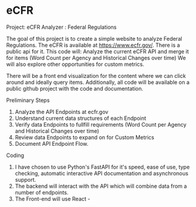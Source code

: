 # eCFR
Project: eCFR Analyzer : Federal Regulations

The goal of this project is to create a simple website to analyze Federal Regulations. The eCFR is available at https://www.ecfr.gov/. There is a public api for it.
This code will:
Analyze the current eCFR API and merge it for items (Word Count per Agency and Historical Changes over time)
We will also explore other opportunities for custom metrics.

There will be a front end visualization for the content where we can click around and ideally query items. 
Additionally, all code will be available on a public github project with the code and documentation.

Preliminary Steps
1.  Analyze the API Endpoints at ecfr.gov
2.  Understand current data structures of each Endpoint
3.  Verify data Endpoints to fullfill requirements (Word Count per Agency and Historical Changes over time)
4.  Review data Endpoints to expand on for Custom Metrics
5.  Document API Endpoint Flow.

Coding
1. I have chosen to use Python's FastAPI for it's speed, ease of use, type checking, automatic interactive API documentation and asynchronous support.
2. The backend will interact with the API which will combine data from a number of endpoints.
3. The Front-end will use React -  



